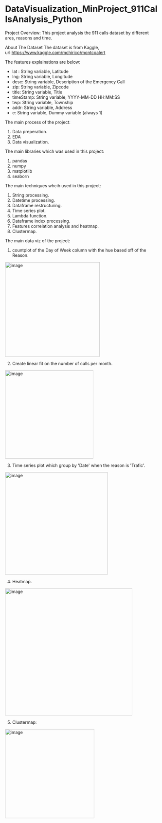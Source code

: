 # DataVisualization_MinProject_911CallsAnalysis_Python

Project Overview:
This project analysis the 911 calls dataset by different ares, reasons and time.

About The Dataset
The dataset is from Kaggle, url:https://www.kaggle.com/mchirico/montcoalert

The features explainations are below:
* lat : String variable, Latitude
* lng: String variable, Longitude
* desc: String variable, Description of the Emergency Call
* zip: String variable, Zipcode
* title: String variable, Title
* timeStamp: String variable, YYYY-MM-DD HH:MM:SS
* twp: String variable, Township
* addr: String variable, Address
* e: String variable, Dummy variable (always 1)

The main process of the project:
  1. Data preperation.
  2. EDA
  3. Data visualization.
  
The main libraries which was used in this project:
  1. pandas
  2. numpy
  3. matplotlib
  4. seaborn
  
The main techniques whcih used in this project:
  1. String processing.
  2. Datetime processing.
  3. Dataframe restructuring.
  4. Time series plot.
  5. Lambda function.
  6. Dataframe index processing.
  7. Features correlation analysis and heatmap.
  8. Clustermap.
  
 The main data viz of the project:
  1. countplot of the Day of Week column with the hue based off of the Reason.
  <img width="311" alt="image" src="https://user-images.githubusercontent.com/93168873/214451344-67dd9097-8f6f-4194-a574-8bc335d64234.png">

  2. Create linear fit on the number of calls per month.
  <img width="290" alt="image" src="https://user-images.githubusercontent.com/93168873/214451429-74e5fa52-4be5-4b1b-879c-46777f94ee92.png">

  3. Time series plot which group by 'Date' when the reason is 'Trafic'. 
  <img width="337" alt="image" src="https://user-images.githubusercontent.com/93168873/214451478-2d1cf928-1397-476c-9e4e-231146fdf423.png">

  4. Heatmap.
  <img width="418" alt="image" src="https://user-images.githubusercontent.com/93168873/214451582-0778e855-fdc6-4350-9f13-0b5469056f09.png">

  5. Clustermap:
  <img width="293" alt="image" src="https://user-images.githubusercontent.com/93168873/214451703-da5d5ec1-ea8b-4fa7-87d1-27d60d3dc3dd.png">
